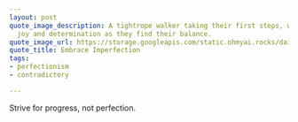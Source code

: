 ```yaml
---
layout: post
quote_image_description: A tightrope walker taking their first steps, wobbling with
  joy and determination as they find their balance.
quote_image_url: https://storage.googleapis.com/static.ohmyai.rocks/daily/2023-12-06.jpg
quote_title: Embrace Imperfection
tags:
- perfectionism
- contradictory

---
```


Strive for progress, not perfection.
